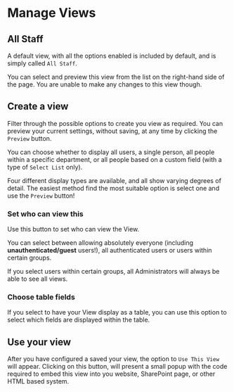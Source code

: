 # Manage Views

## All Staff

A default view, with all the options enabled is included by default, and is simply called `All Staff`.

You can select  and preview this view from the list on the right-hand side of the page. You are unable to make any changes to this view though.

## Create a view

Filter through the possible options to create you view as required. You can preview your current settings, without saving, at any time by clicking the `Preview` button.

You can choose whether to display all users, a single person, all people within a specific department, or all people based on a custom field (with a type of `Select List` only).

Four different display types are available, and all show varying degrees of detail. The easiest method find the most suitable option is select one and use the `Preview` button!

### Set who can view this

Use this button to set who can view the View.

You can select between allowing absolutely everyone (including **unauthenticated/guest** users!), all authenticated users or users within certain groups.

If you select users within certain groups, all Administrators will always be able to see all views.

### Choose table fields

If you select to have your View display as a table, you can use this option to select which fields are displayed within the table.

## Use your view

After you have configured a saved your view, the option to `Use This View` will appear. Clicking on this button, will present a small popup with the code required to embed this view into you website, SharePoint page, or other HTML based system.
